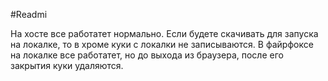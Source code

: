 #Readmi

На хосте все работатет нормально. Если будете скачивать для запуска на локалке, то в хроме куки с локалки не записываются. 
В файрфоксе на локалке все работатет, но до выхода из браузера, после его закрытия куки удаляются.
